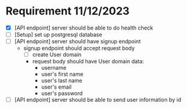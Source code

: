 # Requirement 11/12/2023
- [x] [API endpoint] server should be able to do health check
- [ ] [Setup] set up postgresql database
- [ ] [API endpoint] server should have signup endpoint
    - signup endpoint should accept request body
        - [ ] create User domain
        - request body should have User domain data:
          - username
          - user's first name
          - user's last name
          - user's email
          - user's password
- [ ] [API endpoint] server should be able to send user information by id